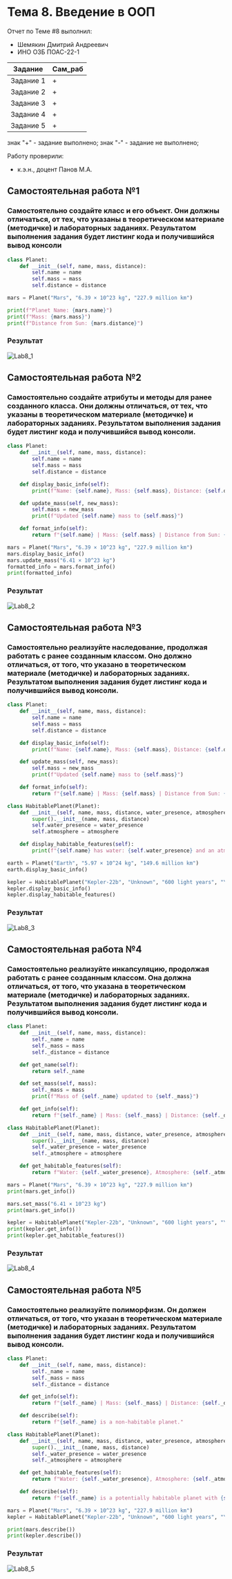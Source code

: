 # Тема 8. Введение в ООП
Отчет по Теме #8 выполнил:
- Шемякин Дмитрий Андреевич
- ИНО ОЗБ ПОАС-22-1

| Задание    | Сам_раб |
|------------|---------|
| Задание 1  | +       |
| Задание 2  | +       |
| Задание 3  | +       |
| Задание 4  | +       |
| Задание 5  | +       |

знак "+" - задание выполнено; знак "-" - задание не выполнено;

Работу проверили:
- к.э.н., доцент Панов М.А.

## Самостоятельная работа №1
### Самостоятельно создайте класс и его объект. Они должны отличаться, от тех, что указаны в теоретическом материале (методичке) и лабораторных заданиях. Результатом выполнения задания будет листинг кода и получившийся вывод консоли

```python
class Planet:
    def __init__(self, name, mass, distance):
        self.name = name
        self.mass = mass
        self.distance = distance

mars = Planet("Mars", "6.39 × 10^23 kg", "227.9 million km")

print(f"Planet Name: {mars.name}")
print(f"Mass: {mars.mass}")
print(f"Distance from Sun: {mars.distance}")
```
### Результат
![Lab8_1](./img/Lab8_1.png)


## Самостоятельная работа №2
### Самостоятельно создайте атрибуты и методы для ранее созданного класса. Они должны отличаться, от тех, что указаны в теоретическом материале (методичке) и лабораторных заданиях. Результатом выполнения задания будет листинг кода и получившийся вывод консоли.

```python
class Planet:
    def __init__(self, name, mass, distance):
        self.name = name
        self.mass = mass
        self.distance = distance

    def display_basic_info(self):
        print(f"Name: {self.name}, Mass: {self.mass}, Distance: {self.distance}")

    def update_mass(self, new_mass):
        self.mass = new_mass
        print(f"Updated {self.name} mass to {self.mass}")

    def format_info(self):
        return f"{self.name} | Mass: {self.mass} | Distance from Sun: {self.distance}"

mars = Planet("Mars", "6.39 × 10^23 kg", "227.9 million km")
mars.display_basic_info()
mars.update_mass("6.41 × 10^23 kg")
formatted_info = mars.format_info()
print(formatted_info)
```
### Результат
![Lab8_2](./img/Lab8_2.png)

## Самостоятельная работа №3
### Самостоятельно реализуйте наследование, продолжая работать с ранее созданным классом. Оно должно отличаться, от того, что указано в теоретическом материале (методичке) и лабораторных заданиях. Результатом выполнения задания будет листинг кода и получившийся вывод консоли.


```python
class Planet:
    def __init__(self, name, mass, distance):
        self.name = name
        self.mass = mass
        self.distance = distance

    def display_basic_info(self):
        print(f"Name: {self.name}, Mass: {self.mass}, Distance: {self.distance}")

    def update_mass(self, new_mass):
        self.mass = new_mass
        print(f"Updated {self.name} mass to {self.mass}")

    def format_info(self):
        return f"{self.name} | Mass: {self.mass} | Distance from Sun: {self.distance}"

class HabitablePlanet(Planet):
    def __init__(self, name, mass, distance, water_presence, atmosphere):
        super().__init__(name, mass, distance)
        self.water_presence = water_presence
        self.atmosphere = atmosphere

    def display_habitable_features(self):
        print(f"{self.name} has water: {self.water_presence} and an atmosphere: {self.atmosphere}")

earth = Planet("Earth", "5.97 × 10^24 kg", "149.6 million km")
earth.display_basic_info()

kepler = HabitablePlanet("Kepler-22b", "Unknown", "600 light years", "Yes", "Likely")
kepler.display_basic_info()
kepler.display_habitable_features()
```
### Результат
![Lab8_3](./img/Lab8_3.png)

## Самостоятельная работа №4
### Самостоятельно реализуйте инкапсуляцию, продолжая работать с ранее созданным классом. Она должна отличаться, от того, что указана в теоретическом материале (методичке) и лабораторных заданиях. Результатом выполнения задания будет листинг кода и получившийся вывод консоли.

```python
class Planet:
    def __init__(self, name, mass, distance):
        self._name = name
        self._mass = mass
        self._distance = distance

    def get_name(self):
        return self._name

    def set_mass(self, mass):
        self._mass = mass
        print(f"Mass of {self._name} updated to {self._mass}")

    def get_info(self):
        return f"{self._name} | Mass: {self._mass} | Distance: {self._distance}"

class HabitablePlanet(Planet):
    def __init__(self, name, mass, distance, water_presence, atmosphere):
        super().__init__(name, mass, distance)
        self._water_presence = water_presence
        self._atmosphere = atmosphere

    def get_habitable_features(self):
        return f"Water: {self._water_presence}, Atmosphere: {self._atmosphere}"

mars = Planet("Mars", "6.39 × 10^23 kg", "227.9 million km")
print(mars.get_info())

mars.set_mass("6.41 × 10^23 kg")
print(mars.get_info())

kepler = HabitablePlanet("Kepler-22b", "Unknown", "600 light years", "Yes", "Likely")
print(kepler.get_info())
print(kepler.get_habitable_features())

```
### Результат
![Lab8_4](./img/Lab8_4.png)


## Самостоятельная работа №5
### Самостоятельно реализуйте полиморфизм. Он должен отличаться, от того, что указан в теоретическом материале (методичке) и лабораторных заданиях. Результатом выполнения задания будет листинг кода и получившийся вывод консоли.

```python
class Planet:
    def __init__(self, name, mass, distance):
        self._name = name
        self._mass = mass
        self._distance = distance

    def get_info(self):
        return f"{self._name} | Mass: {self._mass} | Distance: {self._distance}"

    def describe(self):
        return f"{self._name} is a non-habitable planet."

class HabitablePlanet(Planet):
    def __init__(self, name, mass, distance, water_presence, atmosphere):
        super().__init__(name, mass, distance)
        self._water_presence = water_presence
        self._atmosphere = atmosphere

    def get_habitable_features(self):
        return f"Water: {self._water_presence}, Atmosphere: {self._atmosphere}"

    def describe(self):
        return f"{self._name} is a potentially habitable planet with {self._water_presence} water and {self._atmosphere} atmosphere."

mars = Planet("Mars", "6.39 × 10^23 kg", "227.9 million km")
kepler = HabitablePlanet("Kepler-22b", "Unknown", "600 light years", "Yes", "Likely")

print(mars.describe())
print(kepler.describe())

```

### Результат
![Lab8_5](./img/Lab8_5.png)